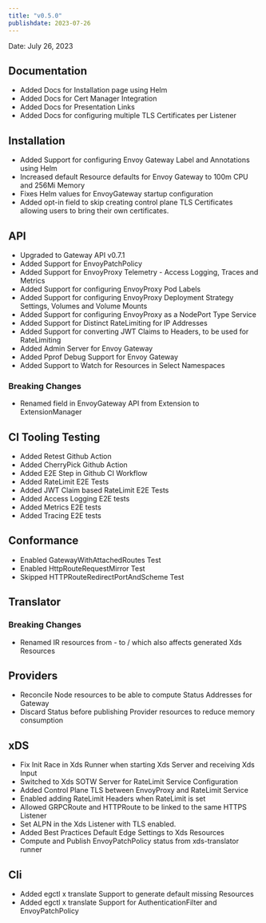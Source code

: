 ```yaml
---
title: "v0.5.0"
publishdate: 2023-07-26
---
```


Date: July 26, 2023

## Documentation
- Added Docs for Installation page using Helm
- Added Docs for Cert Manager Integration
- Added Docs for Presentation Links
- Added Docs for configuring multiple TLS Certificates per Listener

## Installation
- Added Support for configuring Envoy Gateway Label and Annotations using Helm
- Increased default Resource defaults for Envoy Gateway to 100m CPU and 256Mi Memory
- Fixes Helm values for EnvoyGateway startup configuration
- Added opt-in field to skip creating control plane TLS Certificates allowing users to bring their own certificates.

## API
- Upgraded to Gateway API v0.7.1
- Added Support for EnvoyPatchPolicy
- Added Support for EnvoyProxy Telemetry - Access Logging, Traces and Metrics
- Added Support for configuring EnvoyProxy Pod Labels
- Added Support for configuring EnvoyProxy Deployment Strategy Settings, Volumes and Volume Mounts
- Added Support for configuring EnvoyProxy as a NodePort Type Service
- Added Support for Distinct RateLimiting for IP Addresses
- Added Support for converting JWT Claims to Headers, to be used for RateLimiting
- Added Admin Server for Envoy Gateway
- Added Pprof Debug Support for Envoy Gateway
- Added Support to Watch for Resources in Select Namespaces
### Breaking Changes
- Renamed field in EnvoyGateway API from Extension to ExtensionManager

## CI Tooling Testing
- Added Retest Github Action
- Added CherryPick Github Action
- Added E2E Step in Github CI Workflow
- Added RateLimit E2E Tests
- Added JWT Claim based RateLimit E2E Tests
- Added Access Logging E2E tests
- Added Metrics E2E tests
- Added Tracing E2E tests

## Conformance
- Enabled GatewayWithAttachedRoutes Test
- Enabled HttpRouteRequestMirror Test
- Skipped HTTPRouteRedirectPortAndScheme Test

## Translator
### Breaking Changes
- Renamed IR resources from <namespace>-<name> to <namespace>/<name>
      which also affects generated Xds Resources

## Providers
- Reconcile Node resources to be able to compute Status Addresses for Gateway
- Discard Status before publishing Provider resources to reduce memory consumption

## xDS
- Fix Init Race in Xds Runner when starting Xds Server and receiving Xds Input
- Switched to Xds SOTW Server for RateLimit Service Configuration
- Added Control Plane TLS between EnvoyProxy and RateLimit Service
- Enabled adding RateLimit Headers when RateLimit is set
- Allowed GRPCRoute and HTTPRoute to be linked to the same HTTPS Listener
- Set ALPN in the Xds Listener with TLS enabled.
- Added Best Practices Default Edge Settings to Xds Resources
- Compute and Publish EnvoyPatchPolicy status from xds-translator runner

## Cli
- Added egctl x translate Support to generate default missing Resources
- Added egctl x translate Support for AuthenticationFilter and EnvoyPatchPolicy
